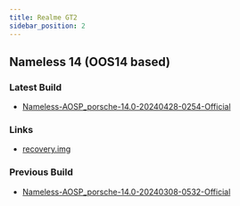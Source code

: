 ```yaml
---
title: Realme GT2
sidebar_position: 2
---
```


## Nameless 14 (OOS14 based)

### Latest Build
- [Nameless-AOSP_porsche-14.0-20240428-0254-Official](https://sourceforge.net/projects/nameless-aosp/files/porsche/Nameless-AOSP_porsche-14.0-20240428-0254-Official.zip/download)

### Links
- [recovery.img](https://github.com/pjgowtham/android_device_realme_porsche/releases/download/lineage-21.0-20240107-UNOFFICIAL-porsche/recovery-lineage-21.0-20240107-UNOFFICIAL-porsche.zip)

### Previous Build
- [Nameless-AOSP_porsche-14.0-20240308-0532-Official](https://sourceforge.net/projects/nameless-aosp/files/porsche/Nameless-AOSP_porsche-14.0-20240308-0532-Official.zip/download)